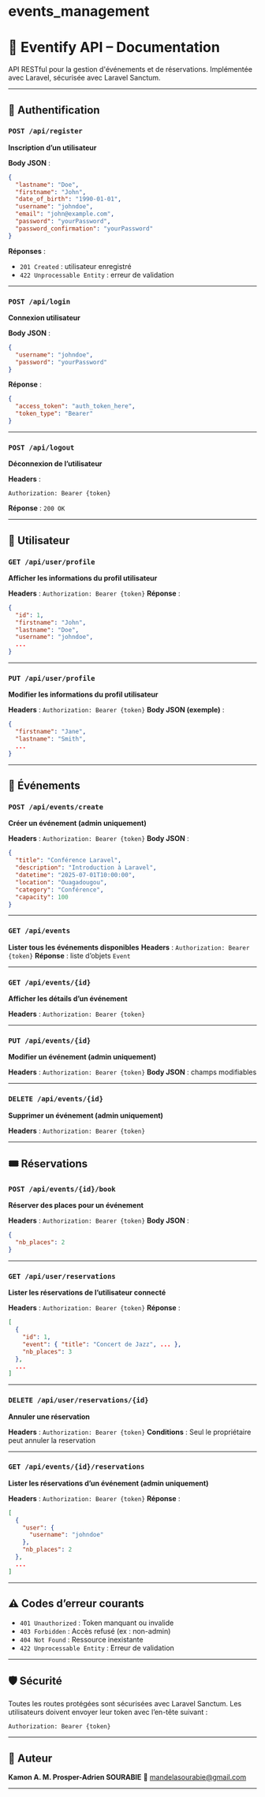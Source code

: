 # events_management 

# 📘 Eventify API – Documentation

API RESTful pour la gestion d'événements et de réservations. Implémentée avec Laravel, sécurisée avec Laravel Sanctum.

---

## 🔐 Authentification

### `POST /api/register`

**Inscription d’un utilisateur**

**Body JSON** :

```json
{
  "lastname": "Doe",
  "firstname": "John",
  "date_of_birth": "1990-01-01",
  "username": "johndoe",
  "email": "john@example.com",
  "password": "yourPassword",
  "password_confirmation": "yourPassword"
}
```

**Réponses** :

* `201 Created` : utilisateur enregistré
* `422 Unprocessable Entity` : erreur de validation

---

### `POST /api/login`

**Connexion utilisateur**

**Body JSON** :

```json
{
  "username": "johndoe",
  "password": "yourPassword"
}
```

**Réponse** :

```json
{
  "access_token": "auth_token_here",
  "token_type": "Bearer"
}
```

---

### `POST /api/logout`

**Déconnexion de l’utilisateur**

**Headers** :

```
Authorization: Bearer {token}
```

**Réponse** : `200 OK`

---

## 👤 Utilisateur

### `GET /api/user/profile`

**Afficher les informations du profil utilisateur**

**Headers** : `Authorization: Bearer {token}`
**Réponse** :

```json
{
  "id": 1,
  "firstname": "John",
  "lastname": "Doe",
  "username": "johndoe",
  ...
}
```

---

### `PUT /api/user/profile`

**Modifier les informations du profil utilisateur**

**Headers** : `Authorization: Bearer {token}`
**Body JSON (exemple)** :

```json
{
  "firstname": "Jane",
  "lastname": "Smith",
  ...
}
```

---

## 📅 Événements

### `POST /api/events/create`

**Créer un événement (admin uniquement)**

**Headers** : `Authorization: Bearer {token}`
**Body JSON** :

```json
{
  "title": "Conférence Laravel",
  "description": "Introduction à Laravel",
  "datetime": "2025-07-01T10:00:00",
  "location": "Ouagadougou",
  "category": "Conférence",
  "capacity": 100
}
```

---

### `GET /api/events`

**Lister tous les événements disponibles**
**Headers** : `Authorization: Bearer {token}`
**Réponse** : liste d’objets `Event`

---

### `GET /api/events/{id}`

**Afficher les détails d’un événement**

**Headers** : `Authorization: Bearer {token}`

---

### `PUT /api/events/{id}`

**Modifier un événement (admin uniquement)**

**Headers** : `Authorization: Bearer {token}`
**Body JSON** : champs modifiables

---

### `DELETE /api/events/{id}`

**Supprimer un événement (admin uniquement)**

**Headers** : `Authorization: Bearer {token}`

---

## 🎟️ Réservations

### `POST /api/events/{id}/book`

**Réserver des places pour un événement**

**Headers** : `Authorization: Bearer {token}`
**Body JSON** :

```json
{
  "nb_places": 2
}
```

---

### `GET /api/user/reservations`

**Lister les réservations de l’utilisateur connecté**

**Headers** : `Authorization: Bearer {token}`
**Réponse** :

```json
[
  {
    "id": 1,
    "event": { "title": "Concert de Jazz", ... },
    "nb_places": 3
  },
  ...
]
```

---

### `DELETE /api/user/reservations/{id}`

**Annuler une réservation**

**Headers** : `Authorization: Bearer {token}`
**Conditions** : Seul le propriétaire peut annuler la reservation

---

### `GET /api/events/{id}/reservations`

**Lister les réservations d’un événement (admin uniquement)**

**Headers** : `Authorization: Bearer {token}`
**Réponse** :

```json
[
  {
    "user": {
      "username": "johndoe"
    },
    "nb_places": 2
  },
  ...
]
```

---

## ⚠️ Codes d’erreur courants

* `401 Unauthorized` : Token manquant ou invalide
* `403 Forbidden` : Accès refusé (ex : non-admin)
* `404 Not Found` : Ressource inexistante
* `422 Unprocessable Entity` : Erreur de validation

---

## 🛡️ Sécurité

Toutes les routes protégées sont sécurisées avec Laravel Sanctum. Les utilisateurs doivent envoyer leur token avec l’en-tête suivant :

```
Authorization: Bearer {token}
```

---

## 📧 Auteur

**Kamon A. M. Prosper-Adrien SOURABIE**
📧 [mandelasourabie@gmail.com](mailto:mandelasourabie@gmail.com)

---
